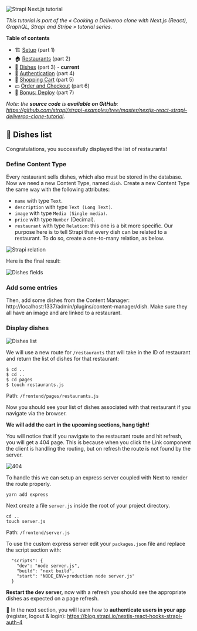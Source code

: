 ![Strapi Next.js tutorial](/content/images/2018/10/Article-Next---3.png)

_This tutorial is part of the « Cooking a Deliveroo clone with Next.js (React), GraphQL, Strapi and Stripe » tutorial series._

**Table of contents**

- 🏗️ [Setup](https://blog.strapi.io/nextjs-react-hooks-strapi-food-app-1) (part 1)
- 🏠 [Restaurants](https://blog.strapi.io/nextjs-react-hooks-strapi-restaurants-2) (part 2)
- 🍔 [Dishes](https://blog.strapi.io/nextjs-react-hooks-strapi-dishes-3) (part 3) - **current**
- 🔐 [Authentication](https://blog.strapi.io/nextjs-react-hooks-strapi-auth-4) (part 4)
- 🛒 [Shopping Cart](https://blog.strapi.io/nextjs-react-hooks-strapi-shopping-cart-5) (part 5)
- 💵 [Order and Checkout](https://blog.strapi.io/strapi-next-order-checkout) (part 6)
- 🚀 [Bonus: Deploy](https://blog.strapi.io/strapi-next-deploy) (part 7)

_Note: the **source code** is **available on GitHub**: https://github.com/strapi/strapi-examples/tree/master/nextjs-react-strapi-deliveroo-clone-tutorial_.

## 🍔 Dishes list

Congratulations, you successfully displayed the list of restaurants!

### Define Content Type

Every restaurant sells dishes, which also must be stored in the database. Now we need a new Content Type, named `dish`. Create a new Content Type the same way with the following attributes:

- `name` with type `Text`.
- `description` with type `Text (Long Text)`.
- `image` with type `Media (Single media)`.
- `price` with type `Number` (Decimal).
- `restaurant` with type `Relation`: this one is a bit more specific. Our purpose here is to tell Strapi that every dish can be related to a restaurant. To do so, create a one-to-many relation, as below.

![Strapi relation](/content/images/2018/11/Screen-Shot-2018-11-07-at-17.10.39.png)

Here is the final result:

![Dishes fields](/content/images/2020/04/Screen-Shot-2020-04-16-at-6.10.34-PM.png)

### Add some entries

Then, add some dishes from the Content Manager: http://localhost:1337/admin/plugins/content-manager/dish. Make sure they all have an image and are linked to a restaurant.

### Display dishes

![Dishes list](/content/images/2018/10/ezgif.com-optimize--2-.gif)

We will use a new route for `/restaurants` that will take in the ID of restaurant and return the list of dishes for that restaurant:

```
$ cd ..
$ cd ..
$ cd pages
$ touch restaurants.js
```

Path: `/frontend/pages/restaurants.js`

<script src="https://gist.github.com/ryanbelke/88355972c142cf2e496dc4510c1c8308.js"></script>

Now you should see your list of dishes associated with that restaurant if you navigate via the browser.

**We will add the cart in the upcoming sections, hang tight!**

You will notice that if you navigate to the restaurant route and hit refresh, you will get a 404 page. This is because when you click the Link component the client is handling the routing, but on refresh the route is not found by the server.

![404](/content/images/2018/10/Screen-Shot-2018-10-12-at-10.49.05-PM.png)

To handle this we can setup an express server coupled with Next to render the route properly.

```
yarn add express
```

Next create a file `server.js` inside the root of your project directory.

```
cd ..
touch server.js
```

Path: `/frontend/server.js`

<script src="https://gist.github.com/ryanbelke/87f4f9d7fefe323fdbe19864c48aef86.js"></script>

To use the custom express server edit your `packages.json` file and replace the script section with:

```
  "scripts": {
    "dev": "node server.js",
    "build": "next build",
    "start": "NODE_ENV=production node server.js"
  }
```

**Restart the dev server,**
now with a refresh you should see the appropriate dishes as expected on a page refresh.

🔐 In the next section, you will learn how to **authenticate users in your app** (register, logout & login): https://blog.strapi.io/nextjs-react-hooks-strapi-auth-4
